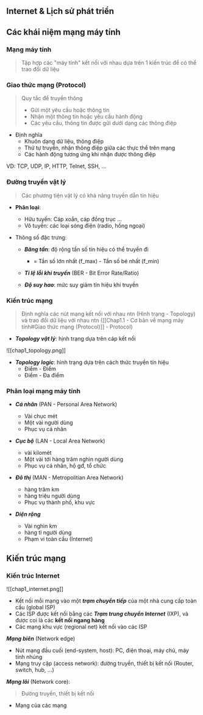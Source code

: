 ## Internet & Lịch sử phát triển

## Các khái niệm mạng máy tính
### Mạng máy tính
> Tập hợp các "máy tính" kết nối với nhau dựa trên 1 kiến trúc để có thể trao đổi dữ liệu

### Giao thức mạng (Protocol)
>Quy tắc để truyền thông 
> - Gửi một yêu cầu hoặc thông tin
> - Nhận một thông tin hoặc yêu cầu hành động
> - Các yêu cầu, thông tin được gửi dưới dạng các thông điệp

* Định nghĩa
	* Khuôn dạng dữ liệu, thông điệp
	* Thứ tự truyền, nhận thông điệp giữa các thực thể trên mạng
	* Các hành động tương ứng khi nhận được thông điệp

VD: TCP, UDP, IP, HTTP, Telnet, SSH, ...

### Đường truyền vật lý
> Các phương tiện vật lý có khả năng truyền dẫn tín hiệu

* **Phân loại**:
	* Hữu tuyến: Cáp xoắn, cáp đồng trục ...
	* Vô tuyến: các loại sóng điện (radio, hồng ngoại)

* Thông số đặc trưng:
	* ***Băng tần***: độ rộng tần số tín hiệu có thể truyền đi
		* = Tần số lớn nhất (f_max) - Tần số bé nhất (f_min)
	
	* ***Tỉ lệ lỗi khi truyền*** (BER - Bit Error Rate/Ratio)
	
	* ***Độ suy hao***: mức suy giảm tín hiệu khi truyền

### Kiến trúc mạng
> Định nghĩa các nút mạng kết nối với nhau ntn (Hình trạng - Topology) và trao đổi dữ liệu với nhau ntn ([[Chap1.1 - Cơ bản về mạng máy tính#Giao thức mạng (Protocol)]] - Protocol)

* ***Topology vật lý***: hịnh trạng dựa trên cáp kết nối

![[chap1_topology.png]]

* ***Topology logic***: hình trạng dựa trên cách thức truyền tín hiệu
	* Điểm - Điểm
	* Điểm - Đa điểm

### Phân loại mạng máy tính
* ***Cá nhân*** (PAN - Personal Area Network)
	* Vài chục mét
	* Một vài người dùng
	* Phục vụ cá nhân

* ***Cục bộ*** (LAN - Local Area Network)
	* vài kilomét
	* Một vài tới hàng trăm nghìn người dùng
	* Phục vụ cá nhân, hộ gđ, tổ chức 

* ***Đô thị*** (MAN - Metropolitian Area Network)
	* hàng trăm km
	* hàng triệu người dùng
	* Phục vụ thành phố, khu vực

* ***Diện rộng***
	* Vài nghìn km
	* hàng tỉ người dùng
	* Phạm vi toàn cầu (Internet)

## Kiến trúc mạng
### Kiến trúc Internet

![[chap1_internet.png]]

* Kết nối mỗi mạng vào một ***trạm chuyển tiếp*** của một nhà cung cấp toàn cầu (global ISP)
* Các ISP được kết nối bằng các ***Trạm trung chuyển Internet*** (IXP), và được coi là các **kết nối ngang hàng**
* Các mạng khu vực (regional net) kết nối vào các ISP

***Mạng biên*** (Network edge)
* Nút mạng đầu cuối (end-system, host): PC, điện thoại, máy chủ, máy tính nhúng
*  Mạng truy cập (access network): đường truyền, thiết bị kết nối (Router, switch, hub, ...)

***Mạng lõi*** (Network core):
> Đường truyền, thiết bị kết nối

* Mạng của các mạng